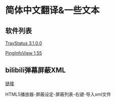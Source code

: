 # 简体中文翻译&一些文本
## 软件列表
[TrayStatus 3.1.0.0](https://www.traystatus.com)

[PingInfoView 1.55](http://www.nirsoft.net/utils/multiple_ping_tool.html)

## bilibili弹幕屏蔽XML

[链接](https://raw.githubusercontent.com/HMBSbige/Text_Translation/master/tv.bilibili.player.xml)

HTML5播放器-屏蔽设定-屏蔽列表-右键-导入xml文件
